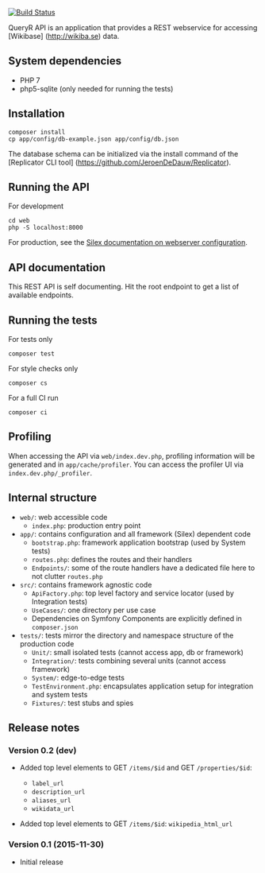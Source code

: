 [![Build Status](https://travis-ci.org/JeroenDeDauw/QueryrAPI.svg)](https://travis-ci.org/JeroenDeDauw/QueryrAPI)

QueryR API is an application that provides a REST webservice for accessing [Wikibase]
(http://wikiba.se) data.

## System dependencies

* PHP 7
* php5-sqlite (only needed for running the tests)

## Installation

    composer install
    cp app/config/db-example.json app/config/db.json

The database schema can be initialized via the install command of the [Replicator CLI tool]
(https://github.com/JeroenDeDauw/Replicator).

## Running the API

For development

	cd web
	php -S localhost:8000

For production, see the [Silex documentation on webserver configuration](http://silex.sensiolabs.org/doc/web_servers.html).

## API documentation

This REST API is self documenting. Hit the root endpoint to get a list of available endpoints.

## Running the tests

For tests only

    composer test

For style checks only

	composer cs

For a full CI run

	composer ci

## Profiling

When accessing the API via `web/index.dev.php`, profiling information will be generated and in
`app/cache/profiler`. You can access the profiler UI via `index.dev.php/_profiler`.

## Internal structure

* `web/`: web accessible code
	* `index.php`: production entry point
* `app/`: contains configuration and all framework (Silex) dependent code
	* `bootstrap.php`: framework application bootstrap (used by System tests)
	* `routes.php`: defines the routes and their handlers
	* `Endpoints/`: some of the route handlers have a dedicated file here to not clutter `routes.php`
* `src/`: contains framework agnostic code
	* `ApiFactory.php`: top level factory and service locator (used by Integration tests)
	* `UseCases/`: one directory per use case
	* Dependencies on Symfony Components are explicitly defined in `composer.json`
* `tests/`: tests mirror the directory and namespace structure of the production code
	* `Unit/`: small isolated tests (cannot access app, db or framework)
	* `Integration/`: tests combining several units (cannot access framework)
	* `System/`: edge-to-edge tests
	* `TestEnvironment.php`: encapsulates application setup for integration and system tests
	* `Fixtures/`: test stubs and spies

## Release notes

### Version 0.2 (dev)

* Added top level elements to GET `/items/$id` and GET `/properties/$id`:
    * `label_url`
    * `description_url`
    * `aliases_url`
    * `wikidata_url`

* Added top level elements to GET `/items/$id`: `wikipedia_html_url`

### Version 0.1 (2015-11-30)

* Initial release